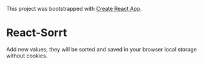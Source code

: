 This project was bootstrapped with [Create React App](https://github.com/facebookincubator/create-react-app).

React-Sorrt 
===

Add new values, they will be sorted and saved in your browser local storage without cookies.